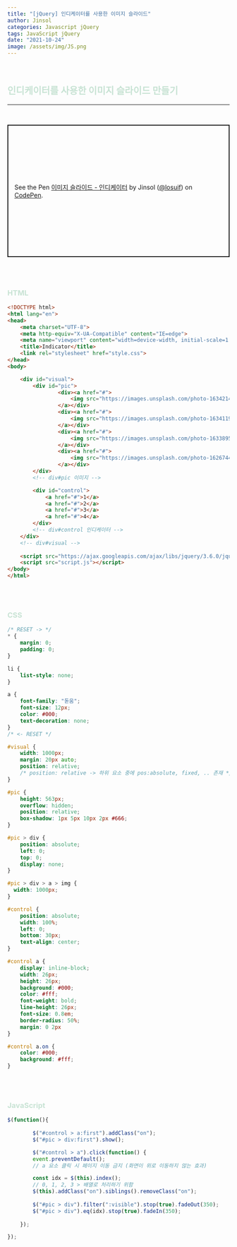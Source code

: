 ```yaml
---
title: "[jQuery] 인디케이터를 사용한 이미지 슬라이드"
author: Jinsol
categories: Javascript jQuery
tags: JavaScript jQuery
date: "2021-10-24"
image: /assets/img/JS.png
---
```


<br>

## <span style="color:#C8E3D4">인디케이터를 사용한 이미지 슬라이드 만들기</span>

<hr>
<br>

<p class="codepen" data-height="300" data-default-tab="html,result" data-slug-hash="gOxgeww" data-user="losuif" style="height: 300px; box-sizing: border-box; display: flex; align-items: center; justify-content: center; border: 2px solid; margin: 1em 0; padding: 1em;">
  <span>See the Pen <a href="https://codepen.io/losuif/pen/gOxgeww">
  이미지 슬라이드 - 인디케이터</a> by Jinsol (<a href="https://codepen.io/losuif">@losuif</a>)
  on <a href="https://codepen.io">CodePen</a>.</span>
</p>
<script async src="https://cpwebassets.codepen.io/assets/embed/ei.js"></script>


<br><br>

### <span style="color:#C8E3D4">HTML</span>

```html
<!DOCTYPE html>
<html lang="en">
<head>
    <meta charset="UTF-8">
    <meta http-equiv="X-UA-Compatible" content="IE=edge">
    <meta name="viewport" content="width=device-width, initial-scale=1.0">
    <title>Indicator</title>
    <link rel="stylesheet" href="style.css">
</head>
<body>

    <div id="visual">
        <div id="pic">            
                <div><a href="#">
                    <img src="https://images.unsplash.com/photo-1634214564164-42b834f37e41?ixid=MnwxMjA3fDB8MHx0b3BpYy1mZWVkfDQ0fGhtZW52UWhVbXhNfHxlbnwwfHx8fA%3D%3D&ixlib=rb-1.2.1&auto=format&fit=crop&w=500&q=60" alt="1">
                </a></div>
                <div><a href="#">
                    <img src="https://images.unsplash.com/photo-1634119418593-dbb72fcedc3e?ixid=MnwxMjA3fDB8MHx0b3BpYy1mZWVkfDUxfGhtZW52UWhVbXhNfHxlbnwwfHx8fA%3D%3D&ixlib=rb-1.2.1&auto=format&fit=crop&w=500&q=60" alt="2">
                </a></div>
                <div><a href="#">
                    <img src="https://images.unsplash.com/photo-1633895138226-796e9bb242d8?ixid=MnwxMjA3fDB8MHx0b3BpYy1mZWVkfDg3fGhtZW52UWhVbXhNfHxlbnwwfHx8fA%3D%3D&ixlib=rb-1.2.1&auto=format&fit=crop&w=500&q=60" alt="3">
                </a></div>
                <div><a href="#">
                    <img src="https://images.unsplash.com/photo-1626744287208-2ceda957181d?ixid=MnwxMjA3fDB8MHx0b3BpYy1mZWVkfDEzM3xobWVudlFoVW14TXx8ZW58MHx8fHw%3D&ixlib=rb-1.2.1&auto=format&fit=crop&w=500&q=60" alt="4">
                </a></div>            
        </div>
        <!-- div#pic 이미지 -->

        <div id="control">
            <a href="#">1</a>
            <a href="#">2</a>
            <a href="#">3</a>
            <a href="#">4</a>
        </div>
        <!-- div#control 인디케이터 -->
    </div>
    <!-- div#visual -->
    
    <script src="https://ajax.googleapis.com/ajax/libs/jquery/3.6.0/jquery.min.js"></script>
    <script src="script.js"></script>
</body>
</html>
```

<br><br>

### <span style="color:#C8E3D4">CSS</span>

```css
/* RESET -> */
* {
    margin: 0;
    padding: 0;
}   

li {
    list-style: none;
}

a {
    font-family: "돋움";
    font-size: 12px;
    color: #000;
    text-decoration: none;
}
/* <- RESET */

#visual {
    width: 1000px;
    margin: 20px auto;
    position: relative;
    /* position: relative -> 하위 요소 중에 pos:absolute, fixed, .. 존재 */
}

#pic {
    height: 563px;
    overflow: hidden;           
    position: relative;
    box-shadow: 1px 5px 10px 2px #666;
}

#pic > div {
    position: absolute;
    left: 0;
    top: 0;
    display: none;
}

#pic > div > a > img {
  width: 1000px;
}

#control {
    position: absolute;    
    width: 100%;
    left: 0;
    bottom: 30px;          
    text-align: center;            
}

#control a {
    display: inline-block;
    width: 26px;
    height: 26px;
    background: #000;            
    color: #fff;
    font-weight: bold;          
    line-height: 26px;
    font-size: 0.8em;
    border-radius: 50%;
    margin: 0 2px
}

#control a.on {
    color: #000;
    background: #fff;
}
```

<br><br>

### <span style="color:#C8E3D4">JavaScript</span>

```javascript
$(function(){
    
        $("#control > a:first").addClass("on");
        $("#pic > div:first").show();

        $("#control > a").click(function() {
        event.preventDefault();
        // a 요소 클릭 시 페이지 이동 금지 (화면이 위로 이동하지 않는 효과)

        const idx = $(this).index(); 
        // 0, 1, 2, 3 > 배열로 처리하기 위함                 
        $(this).addClass("on").siblings().removeClass("on");
        
        $("#pic > div").filter(":visible").stop(true).fadeOut(350);
        $("#pic > div").eq(idx).stop(true).fadeIn(350);
    
    });

});
```